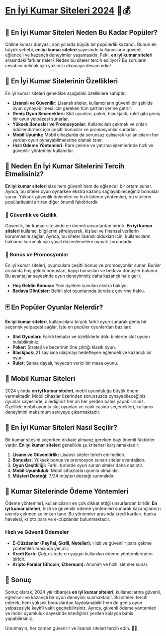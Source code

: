 # [En İyi Kumar Siteleri 2024](https://casinotr.link/gWCRZ4) 🎰💰

## 🎲 En İyi Kumar Siteleri Neden Bu Kadar Popüler?

Online kumar dünyası, son yıllarda büyük bir popülerlik kazandı. Bunun en büyük sebebi, **en iyi kumar siteleri** sayesinde kullanıcıların güvenli, eğlenceli ve kazançlı deneyimler yaşamasıdır. Peki, **en iyi kumar siteleri** arasındaki farklar neler? Neden bu siteler tercih ediliyor? Bu soruların cevabını bulmak için yazımızı okumaya devam edin!

## 🎰 En İyi Kumar Sitelerinin Özellikleri

En iyi kumar siteleri genellikle aşağıdaki özelliklere sahiptir:

- **Lisanslı ve Güvenilir:** Lisanslı siteler, kullanıcıların güvenli bir şekilde oyun oynayabilmesi için gereken tüm şartları yerine getirir.
- **Geniş Oyun Seçenekleri:** Slot oyunları, poker, blackjack, rulet gibi geniş bir oyun yelpazesi sunarlar.
- **Yüksek Bonuslar ve Promosyonlar:** Kullanıcıları çekmek ve onları ödüllendirmek için çeşitli bonuslar ve promosyonlar sunarlar.
- **Mobil Uyumlu:** Mobil cihazlarda da sorunsuz çalışarak kullanıcıların her yerden oyun oynayabilmelerine olanak tanır.
- **Hızlı Ödeme Yöntemleri:** Para çekme ve yatırma işlemlerinde hızlı ve güvenilir yöntemler kullanırlar.

## 🎯 Neden En İyi Kumar Sitelerini Tercih Etmelisiniz?

**En iyi kumar siteleri** size hem güvenli hem de eğlenceli bir ortam sunar. Ayrıca, bu siteler oyun oynarken ekstra kazanç sağlayabileceğiniz bonuslar sunar. Yüksek güvenlik önlemleri ve hızlı ödeme yöntemleri, bu sitelerin popülaritesini artıran diğer önemli faktörlerdir.

### 🔐 Güvenlik ve Gizlilik

Güvenlik, bir kumar sitesinde en önemli unsurlardan biridir. **En iyi kumar siteleri** kullanıcı bilgilerini şifreleyerek, kişisel ve finansal verilerin korunmasını sağlar. Ayrıca, bu siteler lisanslı oldukları için, kullanıcıların haklarını korumak için yasal düzenlemelere uymak zorundadır.

### 🎁 Bonus ve Promosyonlar

En iyi kumar siteleri, oyunculara çeşitli bonus ve promosyonlar sunar. Bunlar arasında hoş geldin bonusları, kayıp bonusları ve bedava dönüşler bulunur. Bu avantajlar sayesinde oyun deneyiminiz daha kazançlı hale gelir.

- **Hoş Geldin Bonusu:** Yeni üyelere sunulan ekstra bakiye.
- **Bedava Dönüşler:** Belirli slot oyunlarında ücretsiz çevirme hakkı.

## 🃏 En Popüler Oyunlar Nelerdir?

**En iyi kumar siteleri**, kullanıcılara birçok farklı oyun sunarak geniş bir seçenek yelpazesi sağlar. İşte en popüler oyunlardan bazıları:

- **Slot Oyunları:** Farklı temalar ve özelliklerle dolu binlerce slot oyunu bulabilirsiniz.
- **Poker:** Strateji ve becerinin öne çıktığı klasik oyun.
- **Blackjack:** 21 sayısına ulaşmayı hedefleyen eğlenceli ve kazançlı bir oyun.
- **Rulet:** Şansa dayalı, heyecan verici bir masa oyunu.

## 📱 Mobil Kumar Siteleri

2024 yılında **en iyi kumar siteleri**, mobil uyumluluğa büyük önem vermektedir. Mobil cihazlar üzerinden sorunsuzca oynayabileceğiniz oyunlar sayesinde, dilediğiniz her an her yerden bahis yapabilirsiniz. Özellikle mobil uyumlu slot oyunları ve canlı casino seçenekleri, kullanıcı deneyimini maksimum seviyeye çıkarmaktadır.

## 🚀 En İyi Kumar Siteleri Nasıl Seçilir?

Bir kumar sitesini seçerken dikkate almanız gereken bazı önemli faktörler vardır. **En iyi kumar siteleri** genellikle şu kriterleri karşılamaktadır:

1. **Lisans ve Güvenilirlik:** Lisanslı siteler tercih edilmelidir.
2. **Bonuslar:** Yüksek bonus ve promosyon sunan siteler avantajlıdır.
3. **Oyun Çeşitliliği:** Farklı türlerde oyun sunan siteler daha caziptir.
4. **Mobil Uyumluluk:** Mobil cihazlarla uyumlu olmalıdır.
5. **Müşteri Desteği:** 7/24 müşteri desteği sunmalıdır.

## 💸 Kumar Sitelerinde Ödeme Yöntemleri

Ödeme yöntemleri, kullanıcıların en çok dikkat ettiği unsurlardan biridir. **En iyi kumar siteleri**, hızlı ve güvenilir ödeme yöntemleri sunarak kazançlarınızı anında çekmenize imkan tanır. Bu yöntemler arasında kredi kartları, banka havalesi, kripto para ve e-cüzdanlar bulunmaktadır.

### Hızlı ve Güvenli Ödemeler

- **E-Cüzdanlar (PayPal, Skrill, Neteller):** Hızlı ve güvenilir para çekme yöntemleri arasında yer alır.
- **Kredi Kartı:** Çoğu sitede en yaygın kullanılan ödeme yöntemlerinden biridir.
- **Kripto Paralar (Bitcoin, Ethereum):** Anonim ve hızlı işlemler sunar.

## 💬 Sonuç

Sonuç olarak, 2024 yılı itibarıyla **en iyi kumar siteleri**, kullanıcılarına güvenli, eğlenceli ve kazançlı bir oyun deneyimi sunmaktadır. Bu siteleri tercih ederek, hem yüksek bonuslardan faydalanabilir hem de geniş oyun yelpazesiyle keyifli vakit geçirebilirsiniz. Ayrıca, güvenli ödeme yöntemleri ve mobil uyumluluk sayesinde istediğiniz yerden kolayca bahis yapabilirsiniz.

Unutmayın, her zaman güvenilir ve lisanslı siteleri tercih edin. 🎲🎉

